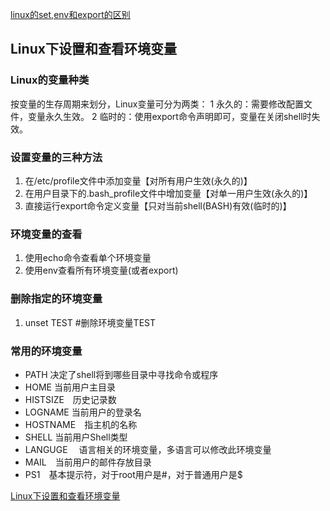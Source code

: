 


[linux的set,env和export的区别](linux的set,env和export的区别.md)



## Linux下设置和查看环境变量

### Linux的变量种类
按变量的生存周期来划分，Linux变量可分为两类：
1 永久的：需要修改配置文件，变量永久生效。
2 临时的：使用export命令声明即可，变量在关闭shell时失效。



### 设置变量的三种方法
1. 在/etc/profile文件中添加变量【对所有用户生效(永久的)】
2. 在用户目录下的.bash_profile文件中增加变量【对单一用户生效(永久的)】
3. 直接运行export命令定义变量【只对当前shell(BASH)有效(临时的)】



### 环境变量的查看
1. 使用echo命令查看单个环境变量
2. 使用env查看所有环境变量(或者export)



### 删除指定的环境变量
1. unset  TEST #删除环境变量TEST



### 常用的环境变量
- PATH 决定了shell将到哪些目录中寻找命令或程序
- HOME 当前用户主目录
- HISTSIZE　历史记录数
- LOGNAME 当前用户的登录名
- HOSTNAME　指主机的名称
- SHELL 当前用户Shell类型
- LANGUGE 　语言相关的环境变量，多语言可以修改此环境变量
- MAIL　当前用户的邮件存放目录
- PS1　基本提示符，对于root用户是#，对于普通用户是$




[Linux下设置和查看环境变量](https://blog.csdn.net/u010758410/article/details/80545563)


